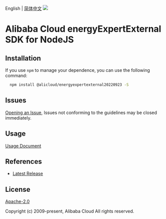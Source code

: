 English | [简体中文](README-CN.md)
![](https://aliyunsdk-pages.alicdn.com/icons/AlibabaCloud.svg)

# Alibaba Cloud energyExpertExternal SDK for NodeJS

## Installation
If you use `npm` to manage your dependence, you can use the following command:

```sh
  npm install @alicloud/energyexpertexternal20220923 -S
```

## Issues
[Opening an Issue](https://github.com/aliyun/alibabacloud-typescript-sdk/issues/new), Issues not conforming to the guidelines may be closed immediately.

## Usage
[Usage Document](https://github.com/aliyun/alibabacloud-typescript-sdk/blob/master/docs/Usage-EN.md#quick-examples)

## References
* [Latest Release](https://github.com/aliyun/alibabacloud-typescript-sdk/)

## License
[Apache-2.0](http://www.apache.org/licenses/LICENSE-2.0)

Copyright (c) 2009-present, Alibaba Cloud All rights reserved.
